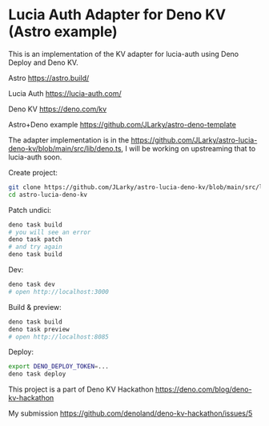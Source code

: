 # Lucia Auth Adapter for Deno KV (Astro example)

This is an implementation of the KV adapter for lucia-auth using Deno Deploy and Deno KV.

Astro https://astro.build/

Lucia Auth https://lucia-auth.com/

Deno KV https://deno.com/kv

Astro+Deno example https://github.com/JLarky/astro-deno-template

The adapter implementation is in the https://github.com/JLarky/astro-lucia-deno-kv/blob/main/src/lib/deno.ts, I will be working on upstreaming that to lucia-auth soon.

Create project:

```bash
git clone https://github.com/JLarky/astro-lucia-deno-kv/blob/main/src/lib/deno.ts
cd astro-lucia-deno-kv
```

Patch undici:

```bash
deno task build
# you will see an error
deno task patch
# and try again
deno task build
```

Dev:

```bash
deno task dev
# open http://localhost:3000
```

Build & preview:

```bash
deno task build
deno task preview
# open http://localhost:8085
```

Deploy:

```bash
export DENO_DEPLOY_TOKEN=...
deno task deploy
```

This project is a part of Deno KV Hackathon https://deno.com/blog/deno-kv-hackathon

My submission https://github.com/denoland/deno-kv-hackathon/issues/5
